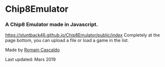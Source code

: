 # Chip8Emulator
### A Chip8 Emulator made in Javascript.

https://stuntback46.github.io/Chip8Emulator/public/index
Completely at the page bottom, you can upload a file or load a game in the list.

Made by [Romain Cascaldo](https://www.linkedin.com/in/romain-cascaldo/)

Last updated: Mars 2019
